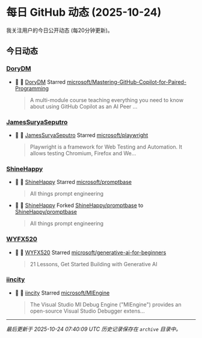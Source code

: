 # 每日 GitHub 动态 (2025-10-24)

我关注用户的今日公开动态 (每20分钟更新)。

## 今日动态

### [DoryDM](https://github.com/DoryDM)
- 🌟 👤 [DoryDM](https://github.com/DoryDM) Starred [microsoft/Mastering-GitHub-Copilot-for-Paired-Programming](https://github.com/microsoft/Mastering-GitHub-Copilot-for-Paired-Programming)
  > A multi-module course teaching everything you need to know about using GitHub Copilot as an AI Peer ...

### [JamesSuryaSeputro](https://github.com/JamesSuryaSeputro)
- 🌟 👤 [JamesSuryaSeputro](https://github.com/JamesSuryaSeputro) Starred [microsoft/playwright](https://github.com/microsoft/playwright)
  > Playwright is a framework for Web Testing and Automation. It allows testing Chromium, Firefox and We...

### [ShineHappy](https://github.com/ShineHappy)
- 🌟 👤 [ShineHappy](https://github.com/ShineHappy) Starred [microsoft/promptbase](https://github.com/microsoft/promptbase)
  > All things prompt engineering
- 🍴 👤 [ShineHappy](https://github.com/ShineHappy) Forked [ShineHappy/promptbase](https://github.com/ShineHappy/promptbase) to [ShineHappy/promptbase](https://github.com/ShineHappy/promptbase)
  > All things prompt engineering

### [WYFX520](https://github.com/WYFX520)
- 🌟 👤 [WYFX520](https://github.com/WYFX520) Starred [microsoft/generative-ai-for-beginners](https://github.com/microsoft/generative-ai-for-beginners)
  > 21 Lessons, Get Started Building with Generative AI 

### [iincity](https://github.com/iincity)
- 🌟 👤 [iincity](https://github.com/iincity) Starred [microsoft/MIEngine](https://github.com/microsoft/MIEngine)
  > The Visual Studio MI Debug Engine ("MIEngine") provides an open-source Visual Studio Debugger extens...


---
*最后更新于 2025-10-24 07:40:09 UTC*
*历史记录保存在 `archive` 目录中。*
